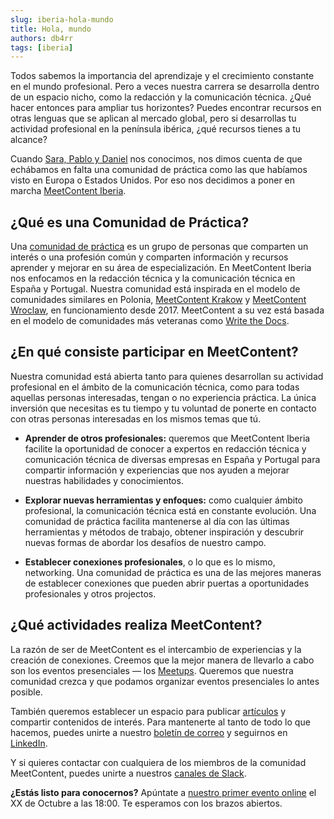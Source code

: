 ```yaml
---
slug: iberia-hola-mundo
title: Hola, mundo
authors: db4rr
tags: [iberia]
---
```


Todos sabemos la importancia del aprendizaje y el crecimiento constante en el mundo profesional. Pero a veces nuestra carrera se desarrolla dentro de un espacio nicho, como la redacción y la comunicación técnica. ¿Qué hacer entonces para ampliar tus horizontes? Puedes encontrar recursos en otras lenguas que se aplican al mercado global, pero si desarrollas tu actividad profesional en la península ibérica, ¿qué recursos tienes a tu alcance?

Cuando [Sara, Pablo y Daniel](https://meetcontent.github.io/iberia#team-title) nos conocimos, nos dimos cuenta de que echábamos en falta una comunidad de práctica como las que habíamos visto en Europa o Estados Unidos. Por eso nos decidimos a poner en marcha [MeetContent Iberia](https://meetcontent.github.io/iberia).

## ¿Qué es una Comunidad de Práctica?

Una [comunidad de práctica](https://es.wikipedia.org/wiki/Comunidad_de_práctica) es un grupo de personas que comparten un interés o una profesión común y comparten información y recursos aprender y mejorar en su área de especialización. En MeetContent Iberia nos enfocamos en la redacción técnica y la comunicación técnica en España y Portugal. Nuestra comunidad está inspirada en el modelo de comunidades similares en Polonia, [MeetContent Krakow](https://meetcontent.github.io/krakow) y [MeetContent Wroclaw](https://meetcontent.github.io/wroclaw), en funcionamiento desde 2017. MeetContent a su vez está basada en el modelo de comunidades más veteranas como [Write the Docs](https://www.writethedocs.org).

## ¿En qué consiste participar en MeetContent?

Nuestra comunidad está abierta tanto para quienes desarrollan su actividad profesional en el ámbito de la comunicación técnica, como para todas aquellas personas interesadas, tengan o no experiencia práctica. La única inversión que necesitas es tu tiempo y tu voluntad de ponerte en contacto con otras personas interesadas en los mismos temas que tú.

- **Aprender de otros profesionales:** queremos que MeetContent Iberia facilite la oportunidad de conocer a expertos en redacción técnica y comunicación técnica de diversas empresas en España y Portugal para compartir información y experiencias que nos ayuden a mejorar nuestras habilidades y conocimientos.

- **Explorar nuevas herramientas y enfoques:** como cualquier ámbito profesional, la comunicación técnica está en constante evolución. Una comunidad de práctica facilita mantenerse al día con las últimas herramientas y métodos de trabajo, obtener inspiración y descubrir nuevas formas de abordar los desafíos de nuestro campo.

- **Establecer conexiones profesionales**, o lo que es lo mismo, networking. Una comunidad de práctica es una de las mejores maneras de establecer conexiones que pueden abrir puertas a oportunidades profesionales y otros projectos.

## ¿Qué actividades realiza MeetContent?

La razón de ser de MeetContent es el intercambio de experiencias y la creación de conexiones. Creemos que la mejor manera de llevarlo a cabo son los eventos presenciales — los [Meetups](https://meetcontent.github.io/events/iberia). Queremos que nuestra comunidad crezca y que podamos organizar eventos presenciales lo antes posible.

También queremos establecer un espacio para publicar [artículos](https://meetcontent.github.io/blog/tags/iberia) y compartir contenidos de interés. Para mantenerte al tanto de todo lo que hacemos, puedes unirte a nuestro [boletín de correo](https://meetcontent.github.io/iberia#newsletter-title) y seguirnos en [LinkedIn](https://www.linkedin.com/company/100016156/).

Y si quieres contactar con cualquiera de los miembros de la comunidad MeetContent, puedes unirte a nuestros [canales de Slack](https://join.slack.com/t/meetcontent/shared_invite/enQtNDUyNDI2ODY2MTEyLTJmMjkxMGYwZjgwOTJhYjNjMzU5MWVjODNkYmZiNThkMDE4MDQzOTA0ODRhZTM2MDRkNmRiMTE3NWM4MmU2NzI).

**¿Estás listo para conocernos?** Apúntate a [nuestro primer evento online](https://meetcontent.github.io/events/iberia/1) el XX de Octubre a las 18:00.
Te esperamos con los brazos abiertos.


